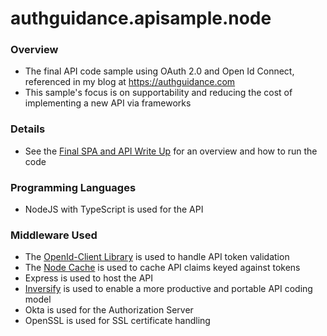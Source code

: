# authguidance.apisample.node

### Overview

* The final API code sample using OAuth 2.0 and Open Id Connect, referenced in my blog at https://authguidance.com
* This sample's focus is on supportability and reducing the cost of implementing a new API via frameworks

### Details

* See the [Final SPA and API Write Up](https://authguidance.com/2017/10/27/api-architecture-node) for an overview and how to run the code

### Programming Languages

* NodeJS with TypeScript is used for the API

### Middleware Used

* The [OpenId-Client Library](https://github.com/panva/node-openid-client) is used to handle API token validation
* The [Node Cache](https://github.com/mpneuried/nodecache) is used to cache API claims keyed against tokens
* Express is used to host the API
* [Inversify](http://inversify.io) is used to enable a more productive and portable API coding model
* Okta is used for the Authorization Server
* OpenSSL is used for SSL certificate handling